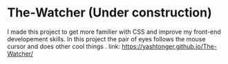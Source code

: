 # The-Watcher (Under construction)
I made this project to get more familier with CSS and improve my front-end developement skills.
In this project the pair of eyes follows the mouse cursor and does other cool things .
link: https://yashtonger.github.io/The-Watcher/

